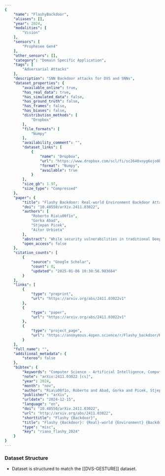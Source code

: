 ```yaml
---
{
    "name": "FlashyBackdoor",
    "aliases": [],
    "year": 2024,
    "modalities": [
        "Vision"
    ],
    "sensors": [
        "Prophesee Gen4"
    ],
    "other_sensors": [],
    "category": "Domain Specific Application",
    "tags": [
        "Adversarial Attacks"
    ],
    "description": "SNN Backdoor attacks for DVS and SNNs",
    "dataset_properties": {
        "available_online": true,
        "has_real_data": true,
        "has_simulated_data": false,
        "has_ground_truth": false,
        "has_frames": false,
        "has_biases": false,
        "distribution_methods": [
            "Dropbox"
        ],
        "file_formats": [
            "Numpy"
        ],
        "availability_comment": "",
        "dataset_links": [
            {
                "name": "Dropbox",
                "url": "https://www.dropbox.com/scl/fi/sc2640xnyg6ojo0bjlyju/Physical_sample_dataset.tar?rlkey=ddr7dnhug67e5dbhmii9nk6df&e=1&st=8x4e2c84&dl=0",
                "format": "Numpy",
                "available": true
            }
        ],
        "size_gb": 1.97,
        "size_type": "Compressed"
    },
    "paper": {
        "title": "Flashy Backdoor: Real-world Environment Backdoor Attack on SNNs with DVS Cameras",
        "doi": "10.48550/arXiv.2411.03022",
        "authors": [
            "Roberto Ria\u00f1o",
            "Gorka Abad",
            "Stjepan Picek",
            "Aitor Urbieta"
        ],
        "abstract": "While security vulnerabilities in traditional Deep Neural Networks (DNNs) have been extensively studied, the susceptibility of Spiking Neural Networks (SNNs) to adversarial attacks remains mostly underexplored. Until now, the mechanisms to inject backdoors into SNN models have been limited to digital scenarios; thus, we present the first evaluation of backdoor attacks in real-world environments.   We begin by assessing the applicability of existing digital backdoor attacks and identifying their limitations for deployment in physical environments. To address each of the found limitations, we present three novel backdoor attack methods on SNNs, i.e., Framed, Strobing, and Flashy Backdoor. We also assess the effectiveness of traditional backdoor procedures and defenses adapted for SNNs, such as pruning, fine-tuning, and fine-pruning. The results show that while these procedures and defenses can mitigate some attacks, they often fail against stronger methods like Flashy Backdoor or sacrifice too much clean accuracy, rendering the models unusable.   Overall, all our methods can achieve up to a 100% Attack Success Rate while maintaining high clean accuracy in every tested dataset. Additionally, we evaluate the stealthiness of the triggers with commonly used metrics, finding them highly stealthy. Thus, we propose new alternatives more suited for identifying poisoned samples in these scenarios. Our results show that further research is needed to ensure the security of SNN-based systems against backdoor attacks and their safe application in real-world scenarios. The code, experiments, and results are available in our repository.",
        "open_access": false
    },
    "citation_counts": [
        {
            "source": "Google Scholar",
            "count": 0,
            "updated": "2025-01-06 10:30:56.983664"
        }
    ],
    "links": [
        {
            "type": "preprint",
            "url": "https://arxiv.org/abs/2411.03022v1"
        },
        {
            "type": "paper",
            "url": "https://arxiv.org/abs/2411.03022v1"
        },
        {
            "type": "project_page",
            "url": "https://anonymous.4open.science/r/Flashy_backdoor/README.md"
        }
    ],
    "full_name": "",
    "additional_metadata": {
        "stereo": false
    },
    "bibtex": {
        "keywords": "Computer Science - Artificial Intelligence, Computer Science - Cryptography and Security",
        "note": "arXiv:2411.03022 [cs]",
        "year": 2024,
        "month": "nov",
        "author": "Ria\u00f1o, Roberto and Abad, Gorka and Picek, Stjepan and Urbieta, Aitor",
        "publisher": "arXiv",
        "urldate": "2024-12-15",
        "language": "en",
        "doi": "10.48550/arXiv.2411.03022",
        "url": "http://arxiv.org/abs/2411.03022",
        "shorttitle": "Flashy {Backdoor}",
        "title": "Flashy {Backdoor}: {Real}-world {Environment} {Backdoor} {Attack} on {SNNs} with {DVS} {Cameras}",
        "type": "misc",
        "key": "riano_flashy_2024"
    }
}
---
```


### Dataset Structure

- Dataset is structured to match the \[[DVS-GESTURE]\] dataset.
